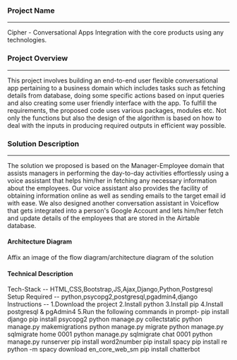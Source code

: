 ### Project Name
-----------------
Cipher - Conversational Apps Integration with the core products using any technologies.

### Project Overview
----------------------------------

This project involves building an end-to-end user flexible conversational app pertaining to a business domain which includes tasks such as fetching details from database, doing some specific actions based on input queries and also creating some user friendly interface with the app. To fulfill the requirements, the proposed code uses various packages, modules etc. Not only the functions but also the design of the algorithm is based on how to deal with the inputs in producing required outputs in efficient way possible.


### Solution Description
----------------------------------

The solution we proposed is based on the Manager-Employee domain that assists managers in performing the day-to-day activities effortlessly using a voice assistant that helps him/her in fetching any necessary information about the employees. Our voice assistant also provides the facility of obtaining information online as well as sending emails to the target email id with ease. We also designed another conversation assistant in Voiceflow that gets integrated into a person's Google Account and lets him/her fetch and update details of the employees that are stored in the Airtable database.

#### Architecture Diagram

Affix an image of the flow diagram/architecture diagram of the solution


#### Technical Description

Tech-Stack -- HTML,CSS,Bootstrap,JS,Ajax,Django,Python,Postgresql
Setup Required -- python,psycopg2,postgresql,pgadmin4,django
Instructions --
1.Download the project
2.Install python
3.Install pip
4.Install postgresql & pgAdmin4
5.Run the following commands in prompt-
    pip install django
    pip install psycopg2
    python manage.py collectstatic
    python manage.py makemigrations
    python manage.py migrate 
    python manage.py sqlmigrate home 0001
    python manage.py sqlmigrate chat 0001
    python manage.py runserver
    pip install word2number
    pip install spacy
    pip install re
    python -m spacy download en_core_web_sm
    pip install chatterbot

